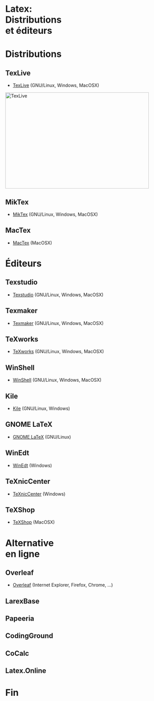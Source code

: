<!-- .slide: data-background="#000000" -->
# Latex: <br> Distributions <br> et éditeurs



<!-- .slide: data-background="#000000" -->
# Distributions


## TexLive

* <a href="http://www.tug.org/texlive/" target="_blank">TexLive</a> (GNU/Linux, Windows, MacOSX)

<img src="https://upload.wikimedia.org/wikipedia/commons/c/cc/Logo_TeX_Live.svg" alt="TexLive"	title="A cute kitten" width="450" height="300" />


## MikTex

* <a href="https://miktex.org/download/" target="_blank">MikTex</a> (GNU/Linux, Windows, MacOSX)


## MacTex
* <a href="http://www.tug.org/mactex/" target="_blank">MacTex</a> (MacOSX)



<!-- .slide: data-background="#000000" -->
# Éditeurs


## Texstudio

* <a href="https://www.texstudio.org/#download" target="_blank">Texstudio</a> (GNU/Linux, Windows, MacOSX)


## Texmaker

* <a href="https://www.xm1math.net/texmaker/download_fr.html" target="_blank">Texmaker</a> (GNU/Linux, Windows, MacOSX)


## TeXworks

* <a href="https://www.tug.org/texworks/#Getting_TeXworks" target="_blank">TeXworks</a> (GNU/Linux, Windows, MacOSX)


## WinShell

* <a href="http://www.winshell.org/#download" target="_blank">WinShell</a> (GNU/Linux, Windows, MacOSX)


## Kile

* <a href="https://kile.sourceforge.io/download.php" target="_blank">Kile</a> (GNU/Linux, Windows)


## GNOME LaTeX

* <a href="https://wiki.gnome.org/Apps/GNOME-LaTeX#Installation" target="_blank">GNOME LaTeX</a> (GNU/Linux)


## WinEdt

* <a href="http://www.winedt.com/download.html" target="_blank">WinEdt</a> (Windows)


## TeXnicCenter

* <a href="https://www.texniccenter.org/download/" target="_blank">TeXnicCenter</a> (Windows)


## TeXShop

* <a href="https://pages.uoregon.edu/koch/texshop/obtaining.html" target="_blank">TeXShop</a> (MacOSX)



<!-- .slide: data-background="#000000" -->
# Alternative <br> en ligne


## Overleaf

* <a href="https://www.overleaf.com" target="_blank">Overleaf</a> (Internet Explorer, Firefox, Chrome, ...)


## LarexBase


## Papeeria


## CodingGround


## CoCalc


## Latex.Online



<!-- .slide: data-background="#000000" -->
# Fin

<!--- ![External Image](https://s3.amazonaws.com/static.slid.es/logo/v2/slides-symbol-512x512.png) -->
